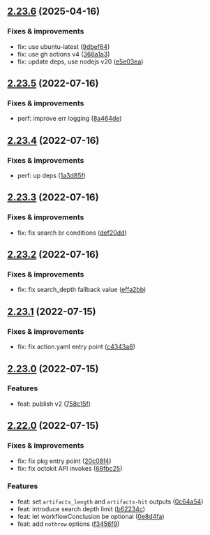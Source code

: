 ## [2.23.6](https://github.com/qiwi-forks/action-download-artifact/compare/v2.23.5...v2.23.6) (2025-04-16)

### Fixes & improvements
* fix: use ubuntu-latest ([9dbef64](https://github.com/qiwi-forks/action-download-artifact/commit/9dbef64f5e12b77d750d1bc1a224806626f3a088))
* fix: use gh actions v4 ([366a1a3](https://github.com/qiwi-forks/action-download-artifact/commit/366a1a3b1b41f50d2020f1aaa48cdf891892595f))
* fix: update deps, use nodejs v20 ([e5e03ea](https://github.com/qiwi-forks/action-download-artifact/commit/e5e03ea1b1b5f6bd03a5d560fdff1eca31990ad4))

## [2.23.5](https://github.com/qiwi-forks/action-download-artifact/compare/v2.23.4...v2.23.5) (2022-07-16)

### Fixes & improvements
* perf: improve err logging ([8a464de](https://github.com/qiwi-forks/action-download-artifact/commit/8a464de0f1110090e96d508cc98f62c115f31735))

## [2.23.4](https://github.com/qiwi-forks/action-download-artifact/compare/v2.23.3...v2.23.4) (2022-07-16)

### Fixes & improvements
* perf: up deps ([1a3d85f](https://github.com/qiwi-forks/action-download-artifact/commit/1a3d85f07d088780199eb84fa46e5deaa432ec21))

## [2.23.3](https://github.com/qiwi-forks/action-download-artifact/compare/v2.23.2...v2.23.3) (2022-07-16)

### Fixes & improvements
* fix: fix search br conditions ([def20dd](https://github.com/qiwi-forks/action-download-artifact/commit/def20dd3efcf38f551b75ab8db2141c83cf56a5b))

## [2.23.2](https://github.com/qiwi-forks/action-download-artifact/compare/v2.23.1...v2.23.2) (2022-07-16)

### Fixes & improvements
* fix: fix search_depth fallback value ([effa2bb](https://github.com/qiwi-forks/action-download-artifact/commit/effa2bb36d345a829b706193c12e99eef57330a0))

## [2.23.1](https://github.com/qiwi-forks/action-download-artifact/compare/v2.23.0...v2.23.1) (2022-07-15)

### Fixes & improvements
* fix: fix action.yaml entry point ([c4343a8](https://github.com/qiwi-forks/action-download-artifact/commit/c4343a8f7144c75b5a5def444f4c93a37a30b5c6))

## [2.23.0](https://github.com/qiwi-forks/action-download-artifact/compare/v2.22.0...v2.23.0) (2022-07-15)

### Features
* feat: publish v2 ([758c15f](https://github.com/qiwi-forks/action-download-artifact/commit/758c15fe13439bab409ca02ed49783eef2734bc0))

## [2.22.0](https://github.com/qiwi-forks/action-download-artifact/compare/v2.21.1...v2.22.0) (2022-07-15)

### Fixes & improvements
* fix: fix pkg entry point ([20c08f4](https://github.com/qiwi-forks/action-download-artifact/commit/20c08f49b7edf3eaab7d7291dcc19ab9c470ca5c))
* fix: fix octokit API invokes ([68fbc25](https://github.com/qiwi-forks/action-download-artifact/commit/68fbc25766d83362fbe5d598c4331a9c02e2644a))

### Features
* feat: set `artifacts_length` and `artifacts-hit` outputs ([0c64a54](https://github.com/qiwi-forks/action-download-artifact/commit/0c64a54c2da6b465d2f19807fc08af698846d506))
* feat: introduce search depth limit ([b62234c](https://github.com/qiwi-forks/action-download-artifact/commit/b62234cad1febfdff7183c4cfb36fbb782860368))
* feat: let workflowConclusion be optional ([0e8d4fa](https://github.com/qiwi-forks/action-download-artifact/commit/0e8d4fa4f2f50d0a28dd6b694b0e92783ab9c85e))
* feat: add `nothrow` options ([f3456f9](https://github.com/qiwi-forks/action-download-artifact/commit/f3456f9e0c605faabb132eb7d262929bb42fb2be))
